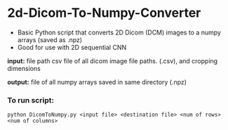 # 2d-Dicom-To-Numpy-Converter
* Basic Python script that converts 2D Dicom (DCM) images to a numpy arrays (saved as .npz)
* Good for use with 2D sequential CNN 

**input:** file path csv file of all dicom image file paths. (.csv), and cropping dimensions 

**output:** file of all numpy arrays saved in same directory (.npz)

### To run script:

```properties
python DicomToNumpy.py <input file> <destination file> <num of rows> <num of columns>
```
  
